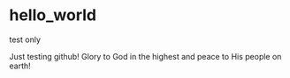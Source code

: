 # hello_world
test only

Just testing github!
Glory to God in the highest and peace to His people on earth!
